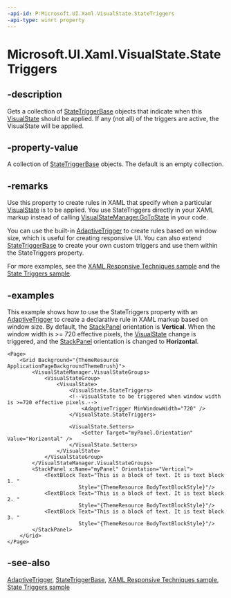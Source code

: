 ```yaml
---
-api-id: P:Microsoft.UI.Xaml.VisualState.StateTriggers
-api-type: winrt property
---
```


<!-- Property syntax
public Windows.Foundation.Collections.IVector<Windows.UI.Xaml.StateTriggerBase> StateTriggers { get; }
-->

# Microsoft.UI.Xaml.VisualState.StateTriggers

## -description
Gets a collection of [StateTriggerBase](statetriggerbase.md) objects that indicate when this [VisualState](visualstate.md) should be applied. If any (not all) of the triggers are active, the VisualState will be applied.

## -property-value
A collection of [StateTriggerBase](statetriggerbase.md) objects. The default is an empty collection.

## -remarks
Use this property to create rules in XAML that specify when a particular [VisualState](visualstate.md) is to be applied. You use StateTriggers directly in your XAML markup instead of calling [VisualStateManager.GoToState](visualstatemanager_gotostate_51722231.md) in your code.

You can use the built-in [AdaptiveTrigger](adaptivetrigger.md) to create rules based on window size, which is useful for creating responsive UI. You can also extend [StateTriggerBase](statetriggerbase.md) to create your own custom triggers and use them within the StateTriggers property.

For more examples, see the [XAML Responsive Techniques sample](https://github.com/Microsoft/Windows-universal-samples/tree/master/Samples/XamlResponsiveTechniques?amp;amp;clcid=0x409) and the [State Triggers sample](https://go.microsoft.com/fwlink/p/?LinkId=620025&amp;amp;clcid=0x409).

## -examples
This example shows how to use the StateTriggers property with an [AdaptiveTrigger](adaptivetrigger.md) to create a declarative rule in XAML markup based on window size. By default, the [StackPanel](../microsoft.ui.xaml.controls/stackpanel.md) orientation is **Vertical**. When the window width is &gt;= 720 effective pixels, the [VisualState](visualstate.md) change is triggered, and the [StackPanel](../microsoft.ui.xaml.controls/stackpanel.md) orientation is changed to **Horizontal**.

```xaml
<Page>
    <Grid Background="{ThemeResource ApplicationPageBackgroundThemeBrush}">
        <VisualStateManager.VisualStateGroups>
            <VisualStateGroup>
                <VisualState>
                    <VisualState.StateTriggers>
                    <!--VisualState to be triggered when window width is >=720 effective pixels.-->
                        <AdaptiveTrigger MinWindowWidth="720" />
                    </VisualState.StateTriggers>

                    <VisualState.Setters>
                        <Setter Target="myPanel.Orientation" Value="Horizontal" />
                    </VisualState.Setters>
                </VisualState>
            </VisualStateGroup>
        </VisualStateManager.VisualStateGroups>
        <StackPanel x:Name="myPanel" Orientation="Vertical">
            <TextBlock Text="This is a block of text. It is text block 1. " 
                       Style="{ThemeResource BodyTextBlockStyle}"/>
            <TextBlock Text="This is a block of text. It is text block 2. " 
                       Style="{ThemeResource BodyTextBlockStyle}"/>
            <TextBlock Text="This is a block of text. It is text block 3. " 
                       Style="{ThemeResource BodyTextBlockStyle}"/>
        </StackPanel>
    </Grid>
</Page>

```



## -see-also
[AdaptiveTrigger](adaptivetrigger.md), [StateTriggerBase](statetriggerbase.md), [XAML Responsive Techniques sample](https://github.com/Microsoft/Windows-universal-samples/tree/master/Samples/XamlResponsiveTechniques?amp;amp;clcid=0x409), [State Triggers sample](https://go.microsoft.com/fwlink/p/?LinkId=620025&amp;amp;clcid=0x409)
